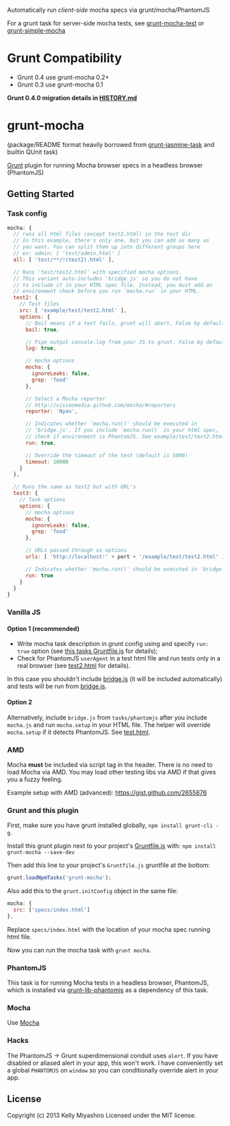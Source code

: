 Automatically run *client-side* mocha specs via grunt/mocha/PhantomJS

For a grunt task for server-side mocha tests, see [grunt-mocha-test](https://github.com/pghalliday/grunt-mocha-test) or [grunt-simple-mocha](https://github.com/yaymukund/grunt-simple-mocha)

# Grunt Compatibility

* Grunt 0.4 use grunt-mocha 0.2+
* Grunt 0.3 use grunt-mocha 0.1

**Grunt 0.4.0 migration details in [HISTORY.md](HISTORY.md#020)**

# grunt-mocha

(package/README format heavily borrowed from [grunt-jasmine-task](https://github.com/creynders/grunt-jasmine-task) and builtin QUnit task)

[Grunt](https://github.com/cowboy/grunt) plugin for running Mocha browser specs in a headless browser (PhantomJS)

## Getting Started

### Task config

```js
mocha: {
  // runs all html files (except test2.html) in the test dir
  // In this example, there's only one, but you can add as many as
  // you want. You can split them up into different groups here
  // ex: admin: [ 'test/admin.html' ]
  all: [ 'test/**/!(test2).html' ],

  // Runs 'test/test2.html' with specified mocha options.
  // This variant auto-includes 'bridge.js' so you do not have
  // to include it in your HTML spec file. Instead, you must add an
  // environment check before you run `mocha.run` in your HTML.
  test2: {
    // Test files
    src: [ 'example/test/test2.html' ],
    options: {
      // Bail means if a test fails, grunt will abort. False by default.
      bail: true,

      // Pipe output console.log from your JS to grunt. False by default.
      log: true,

      // mocha options
      mocha: {
        ignoreLeaks: false,
        grep: 'food'
      },

      // Select a Mocha reporter
      // http://visionmedia.github.com/mocha/#reporters
      reporter: 'Nyan',

      // Indicates whether 'mocha.run()' should be executed in
      // 'bridge.js'. If you include `mocha.run()` in your html spec,
      // check if environment is PhantomJS. See example/test/test2.html
      run: true,

      // Override the timeout of the test (default is 5000)
      timeout: 10000
    }
  },

  // Runs the same as test2 but with URL's
  test3: {
    // Task options
    options: {
      // mocha options
      mocha: {
        ignoreLeaks: false,
        grep: 'food'
      },

      // URLs passed through as options
      urls: [ 'http://localhost:' + port + '/example/test/test2.html' ],

      // Indicates whether 'mocha.run()' should be executed in 'bridge.js'
      run: true
    }
  }
}
```

### Vanilla JS

#### Option 1 (recommended)

- Write mocha task description in grunt config using and specify `run: true` option (see [this tasks Gruntfile.js](Gruntfile.js) for details);
- Check for PhantomJS `userAgent` in a test html file and run tests only in a real browser (see [test2.html](example/test/test2.html) for details).

In this case you shouldn't include [bridge.js](phantomjs/bridge.js) (it will be included automatically) and tests will be run from [bridge.js](phantomjs/bridge.js).

#### Option 2

Alternatively, include `bridge.js` from `tasks/phantomjs` after you include `mocha.js` and run `mocha.setup` in your HTML file. The helper will override `mocha.setup` if it detects PhantomJS. See [test.html](example/test/test.html).

### AMD

Mocha **must** be included via script tag in the header. There is no need to load Mocha via AMD. You may load other testing libs via AMD if that gives you a fuzzy feeling.

Example setup with AMD (advanced): https://gist.github.com/2655876

### Grunt and this plugin

First, make sure you have grunt installed globally, `npm install grunt-cli -g`.

Install this grunt plugin next to your project's [Gruntfile.js](http://gruntjs.com/getting-started) with: `npm install grunt-mocha --save-dev`

Then add this line to your project's `Gruntfile.js` gruntfile at the bottom:

```javascript
grunt.loadNpmTasks('grunt-mocha');
```

Also add this to the `grunt.initConfig` object in the same file:

```javascript
mocha: {
  src: ['specs/index.html']
},
```

Replace `specs/index.html` with the location of your mocha spec running html file.

Now you can run the mocha task with `grunt mocha`.

### PhantomJS

This task is for running Mocha tests in a headless browser, PhantomJS, which is installed via [grunt-lib-phantomjs](https://github.com/gruntjs/grunt-lib-phantomjs) as a dependency of this task.

### Mocha

Use [Mocha](http://visionmedia.github.com/mocha/)

### Hacks

The PhantomJS -> Grunt superdimensional conduit uses `alert`. If you have disabled or aliased alert in your app, this won't work. I have conveniently set a global `PHANTOMJS` on `window` so you can conditionally override alert in your app.

## License
Copyright (c) 2013 Kelly Miyashiro
Licensed under the MIT license.
